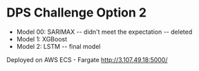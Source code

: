 # DPS Challenge Option 2
- Model 00: SARIMAX -- didn't meet the expectation -- deleted
- Model 1: XGBoost
- Model 2: LSTM -- final model

Deployed on AWS ECS - Fargate
http://3.107.49.18:5000/
